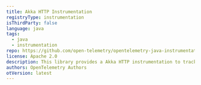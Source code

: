 ```yaml
---
title: Akka HTTP Instrumentation
registryType: instrumentation
isThirdParty: false
language: java
tags:
  - java
  - instrumentation
repo: https://github.com/open-telemetry/opentelemetry-java-instrumentation/tree/master/instrumentation/akka-http-10.0
license: Apache 2.0
description: This library provides a Akka HTTP instrumentation to track requests through OpenTelemetry.
authors: OpenTelemetry Authors
otVersion: latest
---
```

